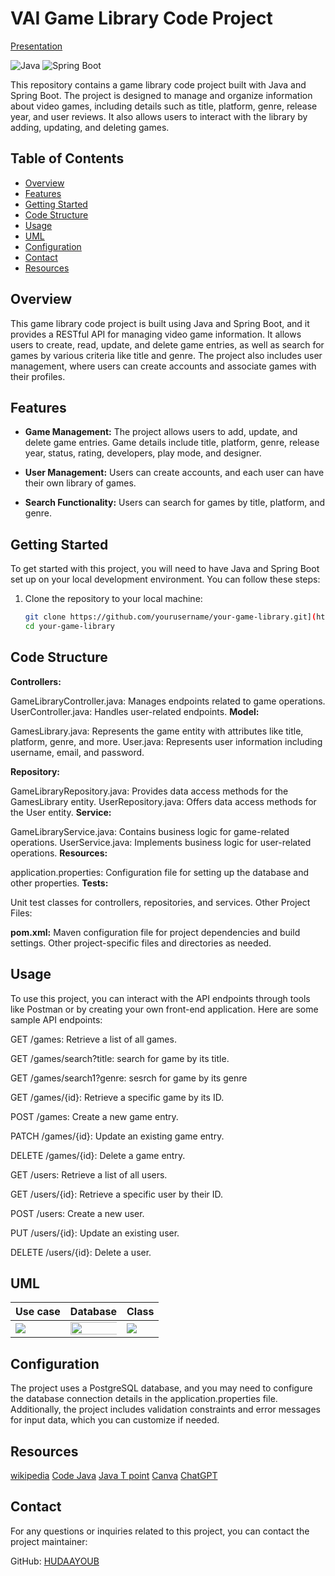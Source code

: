 # VAI Game Library Code Project
[Presentation](https://www.canva.com/design/DAFydXox18w/2XUKfR7ikjV_P2Xbli72Dw/edit?utm_content=DAFydXox18w&utm_campaign=designshare&utm_medium=link2&utm_source=sharebutton)


![Java](https://img.shields.io/badge/Java-11-green)
![Spring Boot](https://img.shields.io/badge/Spring%20Boot-2.5-blue)

This repository contains a game library code project built with Java and Spring Boot. The project is designed to manage and organize information about video games, including details such as title, platform, genre, release year, and user reviews. It also allows users to interact with the library by adding, updating, and deleting games.

## Table of Contents
- [Overview](#overview)
- [Features](#features)
- [Getting Started](#getting-started)
- [Code Structure](#code-structure)  <!-- Corrected anchor link -->
- [Usage](#usage)
- [UML](#uml)  <!-- Corrected anchor link -->
- [Configuration](#configuration)
- [Contact](#contact)
- [Resources](#resources)


## Overview

This game library code project is built using Java and Spring Boot, and it provides a RESTful API for managing video game information. It allows users to create, read, update, and delete game entries, as well as search for games by various criteria like title and genre. The project also includes user management, where users can create accounts and associate games with their profiles.

## Features
- **Game Management:** The project allows users to add, update, and delete game entries. Game details include title, platform, genre, release year, status, rating, developers, play mode, and designer.

- **User Management:** Users can create accounts, and each user can have their own library of games.

- **Search Functionality:** Users can search for games by title, platform, and genre.

## Getting Started

To get started with this project, you will need to have Java and Spring Boot set up on your local development environment. You can follow these steps:

1. Clone the repository to your local machine:

   ```bash
   git clone https://github.com/yourusername/your-game-library.git](https://github.com/HUDAAYOUB/ProjectGameLibrary.git)https://github.com/HUDAAYOUB/ProjectGameLibrary.git
   cd your-game-library

## Code Structure
**Controllers:**

GameLibraryController.java: Manages endpoints related to game operations.
UserController.java: Handles user-related endpoints.
**Model:**

GamesLibrary.java: Represents the game entity with attributes like title, platform, genre, and more.
User.java: Represents user information including username, email, and password.

**Repository:**

GameLibraryRepository.java: Provides data access methods for the GamesLibrary entity.
UserRepository.java: Offers data access methods for the User entity.
**Service:**

GameLibraryService.java: Contains business logic for game-related operations.
UserService.java: Implements business logic for user-related operations.
**Resources:**

application.properties: Configuration file for setting up the database and other properties.
**Tests:**

Unit test classes for controllers, repositories, and services.
Other Project Files:


**pom.xml:** Maven configuration file for project dependencies and build settings.
Other project-specific files and directories as needed.

## Usage

To use this project, you can interact with the API endpoints through tools like Postman or by creating your own front-end application. Here are some sample API endpoints:

GET /games: Retrieve a list of all games.

GET /games/search?title: search for game by its title.

GET /games/search1?genre: sesrch for game by its genre

GET /games/{id}: Retrieve a specific game by its ID.

POST /games: Create a new game entry.

PATCH /games/{id}: Update an existing game entry.

DELETE /games/{id}: Delete a game entry.

GET /users: Retrieve a list of all users.

GET /users/{id}: Retrieve a specific user by their ID.

POST /users: Create a new user.

PUT /users/{id}: Update an existing user.

DELETE /users/{id}: Delete a user.
## UML

| Use case                                  | Database                                                 | Class      
|-------------------------------------------|----------------------------------------------------------|------------
| <img src = "https://github.com/HUDAAYOUB/ProjectGameLibrary/blob/main/11.png" > | <img src = "https://github.com/HUDAAYOUB/ProjectGameLibrary/blob/main/game%20-%20games_library.png" hight="100%" width="350%"> | <img src = "https://github.com/HUDAAYOUB/ProjectGameLibrary/blob/main/12.png">


## Configuration
The project uses a PostgreSQL database, and you may need to configure the database connection details in the application.properties file. Additionally, the project includes validation constraints and error messages for input data, which you can customize if needed.

## Resources

[wikipedia](https://www.wikipedia.org/)
[Code Java](https://www.codejava.net/spring-boot-tutorials)
[Java T point](https://www.javatpoint.com/)
[Canva](https://www.canva.com/)
[ChatGPT](https://chat.openai.com/)


## Contact
For any questions or inquiries related to this project, you can contact the project maintainer:

GitHub: [HUDAAYOUB](https://github.com/HUDAAYOUB)
